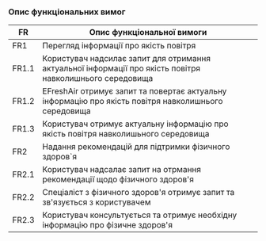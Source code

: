 ### Опис функціональних вимог
|   	FR   	|       	Опис функціональної вимоги     	|
|---------------------------------|------------------------|
|           	FR1  	          |   Перегляд інформації про якість повітря   |
|          	FR1.1           	|   Користувач надсилає запит для отримання актуальної інформації про якість повітря навколишнього середовища   |
|          	FR1.2           	|   EFreshAir отримує запит та повертає актуальну інформацію про якість повітря навколишнього середовища  |
|          	FR1.3           	|   Користувач отримує актуальну інформацію про якість повітря навколишьного середовища  |
|           	FR2            	|   Надання рекомендацій для підтримки фізичного здоров`я   |
|          	FR2.1           	|   Користувач надсалає запит на отрмання рекомендації щодо фізичного здоров'я   |
|          	FR2.2           	|   Спеціаліст з фізичного здоров'я отримує запит та зв'язується з користувачем    |
|          	FR2.3           	|   Користувач консультується та отримує необхідну інформацію про фізичне здоров'я   |
